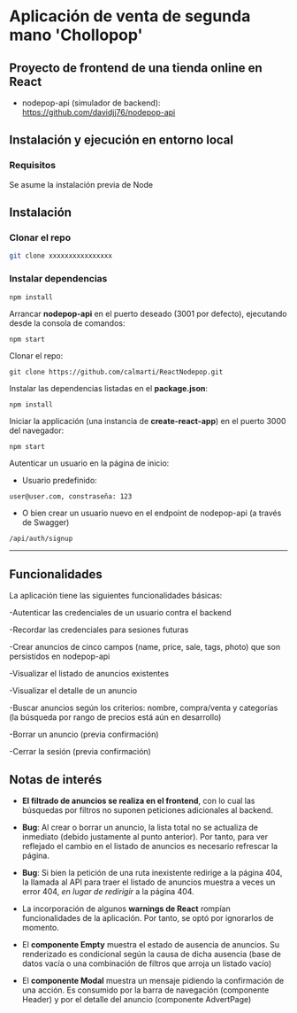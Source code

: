 # Aplicación de venta de segunda mano 'Chollopop' 

Proyecto de frontend de una tienda online en React
---


- nodepop-api (simulador de backend):
https://github.com/davidjj76/nodepop-api


## Instalación y ejecución en entorno local

### Requisitos
Se asume la instalación previa de Node

## Instalación

### Clonar el repo
```sh
git clone xxxxxxxxxxxxxxxx
```
### Instalar dependencias
```sh
npm install
```
Arrancar **nodepop-api** en el puerto deseado (3001 por defecto), ejecutando desde la consola de comandos: 

```
npm start
 ```

Clonar el repo: 

```
git clone https://github.com/calmarti/ReactNodepop.git
``` 
Instalar las dependencias listadas en el **package.json**:
```
npm install
```

Iniciar la applicación (una instancia de **create-react-app**) en el puerto 3000 del navegador: 
```
npm start
``` 
Autenticar un usuario en la página de inicio:

- Usuario predefinido: 
```
user@user.com, constraseña: 123
``` 
- O bien crear un usuario nuevo en el endpoint de nodepop-api (a través de Swagger) 
```
/api/auth/signup
```
---

## Funcionalidades

La aplicación tiene las siguientes funcionalidades básicas:

-Autenticar las credenciales de un usuario contra el backend

-Recordar las credenciales para sesiones futuras

-Crear anuncios de cinco campos (name, price, sale, tags, photo) que son persistidos en nodepop-api 

-Visualizar el listado de anuncios existentes 

-Visualizar el detalle de un anuncio

-Buscar anuncios según los criterios: nombre, compra/venta y categorías
(la búsqueda por rango de precios está aún en desarrollo)

-Borrar un anuncio (previa confirmación)

-Cerrar la sesión (previa confirmación)

## Notas de interés 

- **El filtrado de anuncios se realiza en el frontend**, con lo cual las búsquedas por filtros no suponen peticiones adicionales al backend. 

- **Bug**: Al crear o borrar un anuncio, la lista total no se actualiza de inmediato (debido justamente al punto anterior). Por tanto, para ver reflejado el cambio en el listado de anuncios es necesario refrescar la página. 

- **Bug**: Si bien la petición de una ruta inexistente redirige a la página 404, la llamada al API para traer el listado de anuncios muestra a veces un error 404, *en lugar de redirigir* a la página 404.

- La incorporación de algunos **warnings de React** rompían  funcionalidades de la aplicación. Por tanto, se optó por ignorarlos de momento.  

- El **componente Empty** muestra el estado de ausencia de anuncios. Su renderizado es condicional según la causa de dicha ausencia
(base de datos vacía o una combinación de filtros que arroja un listado vacío) 

- El **componente Modal** muestra un mensaje pidiendo la confirmación de una acción. Es consumido por la barra de navegación (componente Header) y por el detalle del anuncio (componente AdvertPage)
